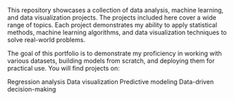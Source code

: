 This repository showcases a collection of data analysis, machine learning, and data visualization projects. The projects included here cover a wide range of topics. Each project demonstrates my ability to apply statistical methods, machine learning algorithms, and data visualization techniques to solve real-world problems.

The goal of this portfolio is to demonstrate my proficiency in working with various datasets, building models from scratch, and deploying them for practical use. You will find projects on:

Regression analysis
Data visualization
Predictive modeling
Data-driven decision-making